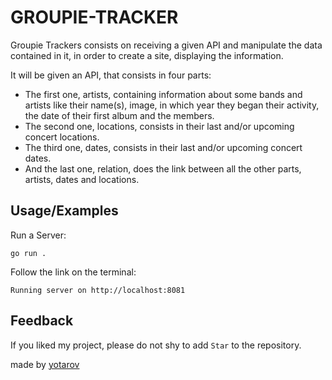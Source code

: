 
# GROUPIE-TRACKER

Groupie Trackers consists on receiving a given API and manipulate the data contained in it, in order to create a site, displaying the information.

It will be given an API, that consists in four parts:
   
* The first one, artists, containing information about some bands and artists like their name(s), image, in which year they began their activity, the date of their first album and the members.
* The second one, locations, consists in their last and/or upcoming concert locations.
* The third one, dates, consists in their last and/or upcoming concert dates.
* And the last one, relation, does the link between all the other parts, artists, dates and locations.



## Usage/Examples

Run a Server:
```CMD/Terminal 
go run .
```

Follow the link on the terminal:
```CMD/Terminal 
Running server on http://localhost:8081
```




## Feedback

If you liked my project, please do not shy to add `Star` to the repository.

made by <a href="https://github.com/yotarov">yotarov</a>
